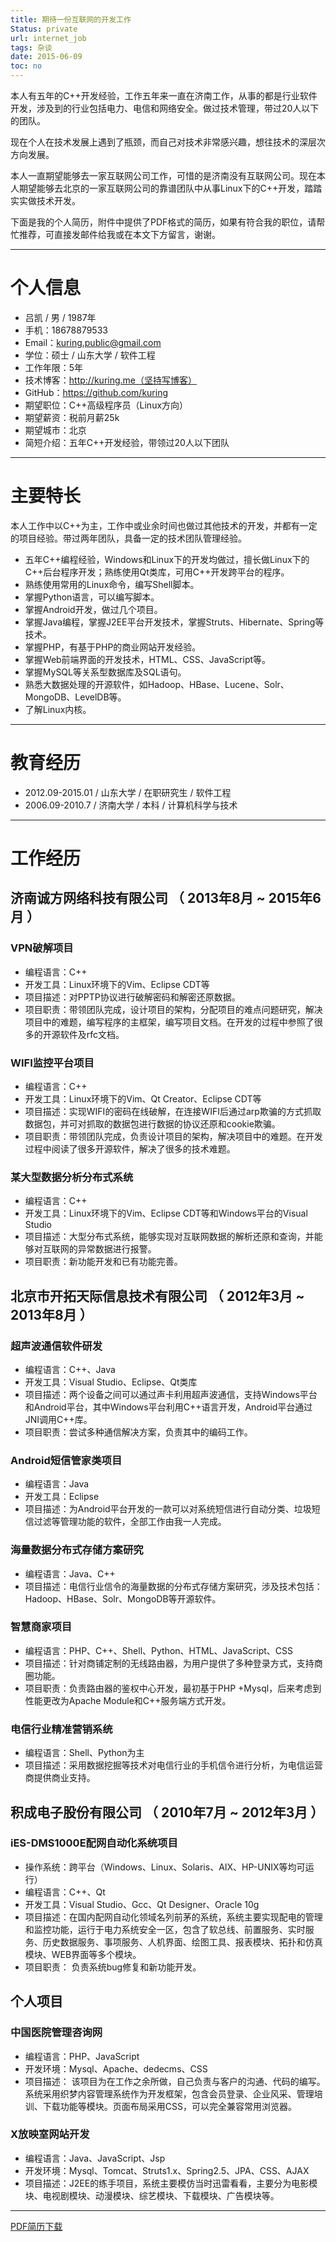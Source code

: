 ```yaml
---
title: 期待一份互联网的开发工作
Status: private
url: internet_job
tags: 杂谈
date: 2015-06-09
toc: no
---
```


本人有五年的C++开发经验，工作五年来一直在济南工作，从事的都是行业软件开发，涉及到的行业包括电力、电信和网络安全。做过技术管理，带过20人以下的团队。

现在个人在技术发展上遇到了瓶颈，而自己对技术非常感兴趣，想往技术的深层次方向发展。

本人一直期望能够去一家互联网公司工作，可惜的是济南没有互联网公司。现在本人期望能够去北京的一家互联网公司的靠谱团队中从事Linux下的C++开发，踏踏实实做技术开发。

下面是我的个人简历，附件中提供了PDF格式的简历，如果有符合我的职位，请帮忙推荐，可直接发邮件给我或在本文下方留言，谢谢。

--------

# 个人信息

 - 吕凯 / 男 / 1987年
 - 手机：18678879533
 - Email：kuring.public@gmail.com
 - 学位：硕士 / 山东大学 / 软件工程
 - 工作年限：5年
 - 技术博客：http://kuring.me（坚持写博客）
 - GitHub：https://github.com/kuring
 - 期望职位：C++高级程序员（Linux方向）
 - 期望薪资：税前月薪25k
 - 期望城市：北京
 - 简短介绍：五年C++开发经验，带领过20人以下团队

---

# 主要特长

本人工作中以C++为主，工作中或业余时间也做过其他技术的开发，并都有一定的项目经验。带过两年团队，具备一定的技术团队管理经验。

 - 五年C++编程经验，Windows和Linux下的开发均做过，擅长做Linux下的C++后台程序开发；熟练使用Qt类库，可用C++开发跨平台的程序。
 - 熟练使用常用的Linux命令，编写Shell脚本。
 - 掌握Python语言，可以编写脚本。
 - 掌握Android开发，做过几个项目。
 - 掌握Java编程，掌握J2EE平台开发技术，掌握Struts、Hibernate、Spring等技术。
 - 掌握PHP，有基于PHP的商业网站开发经验。
 - 掌握Web前端界面的开发技术，HTML、CSS、JavaScript等。
 - 掌握MySQL等关系型数据库及SQL语句。
 - 熟悉大数据处理的开源软件，如Hadoop、HBase、Lucene、Solr、MongoDB、LevelDB等。
 - 了解Linux内核。

---

# 教育经历

 - 2012.09-2015.01 / 山东大学 / 在职研究生 / 软件工程
 - 2006.09-2010.7 / 济南大学 / 本科 / 计算机科学与技术

---

# 工作经历

## 济南诚方网络科技有限公司 （ 2013年8月 ~ 2015年6月 ）

### VPN破解项目 
- 编程语言：C++
- 开发工具：Linux环境下的Vim、Eclipse CDT等
- 项目描述：对PPTP协议进行破解密码和解密还原数据。
- 项目职责：带领团队完成，设计项目的架构，分配项目的难点问题研究，解决项目中的难题，编写程序的主框架，编写项目文档。在开发的过程中参照了很多的开源软件及rfc文档。


### WIFI监控平台项目
- 编程语言：C++
- 开发工具：Linux环境下的Vim、Qt Creator、Eclipse CDT等
- 项目描述：实现WIFI的密码在线破解，在连接WIFI后通过arp欺骗的方式抓取数据包，并可对抓取的数据包进行数据的协议还原和cookie欺骗。
- 项目职责：带领团队完成，负责设计项目的架构，解决项目中的难题。在开发过程中阅读了很多开源软件，解决了很多的技术难题。

###	某大型数据分析分布式系统
- 编程语言：C++
- 开发工具：Linux环境下的Vim、Eclipse CDT等和Windows平台的Visual Studio
- 项目描述：大型分布式系统，能够实现对互联网数据的解析还原和查询，并能够对互联网的异常数据进行报警。
- 项目职责：新功能开发和已有功能完善。

 
## 北京市开拓天际信息技术有限公司 （ 2012年3月 ~ 2013年8月 ）

### 超声波通信软件研发
- 编程语言：C++、Java
- 开发工具：Visual Studio、Eclipse、Qt类库
- 项目描述：两个设备之间可以通过声卡利用超声波通信，支持Windows平台和Android平台，其中Windows平台利用C++语言开发，Android平台通过JNI调用C++库。
- 项目职责：尝试多种通信解决方案，负责其中的编码工作。

### Android短信管家类项目

- 编程语言：Java
- 开发工具：Eclipse
- 项目描述：为Android平台开发的一款可以对系统短信进行自动分类、垃圾短信过滤等管理功能的软件，全部工作由我一人完成。

### 海量数据分布式存储方案研究

- 编程语言：Java、C++
- 项目描述：电信行业信令的海量数据的分布式存储方案研究，涉及技术包括：Hadoop、HBase、Solr、MongoDB等开源软件。


### 智慧商家项目

- 编程语言：PHP、C++、Shell、Python、HTML、JavaScript、CSS
- 项目描述：针对商铺定制的无线路由器，为用户提供了多种登录方式，支持商圈功能。
- 项目职责：负责路由器的鉴权中心开发，最初基于PHP +Mysql，后来考虑到性能更改为Apache Module和C++服务端方式开发。

### 电信行业精准营销系统
- 编程语言：Shell、Python为主
- 项目描述：采用数据挖掘等技术对电信行业的手机信令进行分析，为电信运营商提供商业支持。

## 积成电子股份有限公司 （ 2010年7月 ~ 2012年3月 ）

### iES-DMS1000E配网自动化系统项目
- 操作系统：跨平台（Windows、Linux、Solaris、AIX、HP-UNIX等均可运行）
- 编程语言：C++、Qt
- 开发工具：Visual Studio、Gcc、Qt Designer、Oracle 10g
- 项目描述：在国内配网自动化领域名列前茅的系统，系统主要实现配电的管理和监控功能，运行于电力系统安全一区，包含了软总线、前置服务、实时服务、历史数据服务、事项服务、人机界面、绘图工具、报表模块、拓扑和仿真模块、WEB界面等多个模块。
- 项目职责： 负责系统bug修复和新功能开发。

## 个人项目

### 中国医院管理咨询网
- 编程语言：PHP、JavaScript
- 开发环境：Mysql、Apache、dedecms、CSS
- 项目描述： 该项目为在工作之余所做，自己负责与客户的沟通、代码的编写。系统采用织梦内容管理系统作为开发框架，包含会员登录、企业风采、管理培训、下载功能等模块。页面布局采用CSS，可以完全兼容常用浏览器。

###	X放映室网站开发
- 编程语言：Java、JavaScript、Jsp
- 开发环境：Mysql、Tomcat、Struts1.x、Spring2.5、JPA、CSS、AJAX
- 项目描述：J2EE的练手项目，系统主要模仿当时迅雷看看，主要分为电影模块、电视剧模块、动漫模块、综艺模块、下载模块、广告模块等。

------

[PDF简历下载](http://pan.baidu.com/s/1i3KRMYD)
